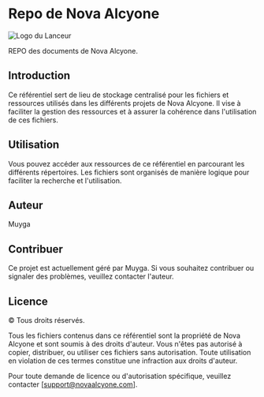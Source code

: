 # Repo de Nova Alcyone

![Logo du Lanceur](https://github.com/Muyga/NovaRepo/blob/main/Launcher/images/Nova-Antares.png?raw=true)

REPO des documents de Nova Alcyone.

## Introduction

Ce référentiel sert de lieu de stockage centralisé pour les fichiers et ressources utilisés dans les différents projets de Nova Alcyone. Il vise à faciliter la gestion des ressources et à assurer la cohérence dans l'utilisation de ces fichiers.


## Utilisation

Vous pouvez accéder aux ressources de ce référentiel en parcourant les différents répertoires. Les fichiers sont organisés de manière logique pour faciliter la recherche et l'utilisation.

## Auteur

Muyga

## Contribuer

Ce projet est actuellement géré par Muyga. Si vous souhaitez contribuer ou signaler des problèmes, veuillez contacter l'auteur.

## Licence

© Tous droits réservés.

Tous les fichiers contenus dans ce référentiel sont la propriété de Nova Alcyone et sont soumis à des droits d'auteur. Vous n'êtes pas autorisé à copier, distribuer, ou utiliser ces fichiers sans autorisation. Toute utilisation en violation de ces termes constitue une infraction aux droits d'auteur.

Pour toute demande de licence ou d'autorisation spécifique, veuillez contacter [support@novaalcyone.com].

